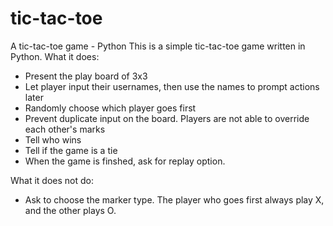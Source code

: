 # tic-tac-toe
A tic-tac-toe game - Python
This is a simple tic-tac-toe game written in Python.
What it does:
+ Present the play board of 3x3
+ Let player input their usernames, then use the names to prompt actions later
+ Randomly choose which player goes first
+ Prevent duplicate input on the board. Players are not able to override each other's marks
+ Tell who wins
+ Tell if the game is a tie
+ When the game is finshed, ask for replay option.

What it does not do:
+ Ask to choose the marker type. The player who goes first always play X, and the other plays O.
